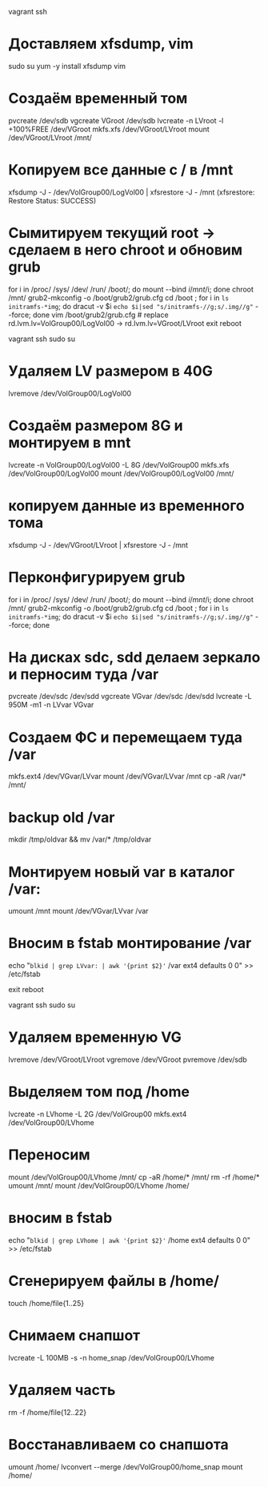 
vagrant ssh
# Доставляем xfsdump, vim
sudo su
yum -y install xfsdump vim

# Создаём временный том
pvcreate /dev/sdb
vgcreate VGroot /dev/sdb
lvcreate -n LVroot -l +100%FREE /dev/VGroot
mkfs.xfs /dev/VGroot/LVroot
mount /dev/VGroot/LVroot /mnt/

# Копируем все данные с / в /mnt
xfsdump -J - /dev/VolGroup00/LogVol00 | xfsrestore -J - /mnt
(xfsrestore: Restore Status: SUCCESS)

# Сымитируем текущий root -> сделаем в него chroot и обновим grub
for i in /proc/ /sys/ /dev/ /run/ /boot/; do mount --bind $i /mnt/$i; done
chroot /mnt/
grub2-mkconfig -o /boot/grub2/grub.cfg
cd /boot ; for i in `ls initramfs-*img`; do dracut -v $i `echo $i|sed "s/initramfs-//g;s/.img//g"` --force; done
vim /boot/grub2/grub.cfg # replace rd.lvm.lv=VolGroup00/LogVol00 -> rd.lvm.lv=VGroot/LVroot
exit
reboot

vagrant ssh
sudo su
# Удаляем LV размером в 40G
lvremove /dev/VolGroup00/LogVol00
# Создаём размером 8G и монтируем в mnt
lvcreate -n VolGroup00/LogVol00 -L 8G /dev/VolGroup00
mkfs.xfs /dev/VolGroup00/LogVol00
mount /dev/VolGroup00/LogVol00 /mnt/

# копируем данные из временного тома
xfsdump -J - /dev/VGroot/LVroot | xfsrestore -J - /mnt

# Перконфигурируем grub
for i in /proc/ /sys/ /dev/ /run/ /boot/; do mount --bind $i /mnt/$i; done
chroot /mnt/
grub2-mkconfig -o /boot/grub2/grub.cfg
cd /boot ; for i in `ls initramfs-*img`; do dracut -v $i `echo $i|sed "s/initramfs-//g;s/.img//g"` --force; done

# На дисках sdc, sdd делаем зеркало и перносим туда /var
pvcreate /dev/sdc /dev/sdd
vgcreate VGvar /dev/sdc /dev/sdd
lvcreate -L 950M -m1 -n LVvar VGvar

# Создаем ФС и перемещаем туда /var
mkfs.ext4 /dev/VGvar/LVvar
mount /dev/VGvar/LVvar /mnt
cp -aR /var/* /mnt/

# backup old /var
mkdir /tmp/oldvar && mv /var/* /tmp/oldvar

# Монтируем новый var в каталог /var:
umount /mnt
mount /dev/VGvar/LVvar /var

# Вносим в fstab монтирование /var
echo "`blkid | grep LVvar: | awk '{print $2}'` /var ext4 defaults 0 0" >> /etc/fstab

exit
reboot

vagrant ssh
sudo su

# Удаляем временную VG
lvremove /dev/VGroot/LVroot
vgremove /dev/VGroot
pvremove /dev/sdb

# Выделяем том под /home
lvcreate -n LVhome -L 2G /dev/VolGroup00
mkfs.ext4 /dev/VolGroup00/LVhome

# Переносим
mount /dev/VolGroup00/LVhome /mnt/
cp -aR /home/* /mnt/
rm -rf /home/*
umount /mnt/
mount /dev/VolGroup00/LVhome /home/

# вносим в fstab
echo "`blkid | grep LVhome | awk '{print $2}'` /home ext4 defaults 0 0" >> /etc/fstab

# Сгенерируем файлы в /home/
touch /home/file{1..25}
# Снимаем снапшот
lvcreate -L 100MB -s -n home_snap /dev/VolGroup00/LVhome
# Удаляем часть
rm -f /home/file{12..22}
# Восстанавливаем со снапшота
umount /home/
lvconvert --merge /dev/VolGroup00/home_snap
mount /home/
